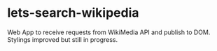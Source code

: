 # lets-search-wikipedia

Web App to receive requests from WikiMedia API and publish to DOM. Stylings improved but still in progress.
